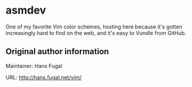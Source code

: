 # asmdev

One of my favorite Vim color schemes, hosting here because it's gotten
increasingly hard to find on the web, and it's easy to Vundle from GitHub.

## Original author information

Maintainer:   Hans Fugal

URL:		http://hans.fugal.net/vim/
